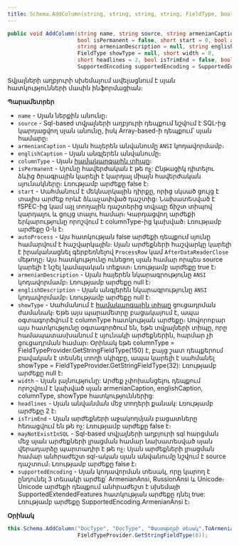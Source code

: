 ```yaml
---
title: Schema.AddColumn(string, string, string, string, FieldType, bool, short, bool, string, string, FieldType, short, short, bool, bool, SupportedEncoding) մեթոդ
---
```


```c#
public void AddColumn(string name, string source, string armenianCaption, string englishCaption, FieldType columnType,
                      bool isPermanent = false, short start = 0, bool autoProcess = true,
                      string armenianDescription = null, string englishDescription = null,
                      FieldType showType = null, short width = 0,
                      short headlines = 2, bool isTrimEnd = false, bool mayNotExistInSQL = false,
                      SupportedEncoding supportedEncoding = SupportedEncoding.ArmenianAnsi)
```

Տվյալների աղբյուրի սխեմայում ավելացնում է սյան հատկությունների մասին ինֆորմացիան։

**Պարամետրեր**

* `name` - Սյան ներքին անունը։
* `source` - Sql-based տվյալների աղբյուրի դեպքում նշվում է SQL-ից կարդացվող սյան անունը, իսկ Array-based-ի դեպքում՝ սյան համարը։
* `armenianCaption` - Սյան հայերեն անվանումը `ANSI` կոդավորմամբ։
* `englishCaption` - Սյան անգլերեն անվանումը։
* `columnType` - Սյան [համակարգային տիպը](../system_types.md)։
* `isPermanent` - Սյունը հավերժական է թե ոչ: 
                  Ընթացիկ դիտելու ձևից ծրագրային կարելի է կարդալ միայն հավերժական սյունակները։ Լռությամբ արժեքը false է։
* `start` - Սահմանում է մեկնարկային դիրքը, որից սկսած ցույց է տալիս արժեք որևէ ձևաչափված դաշտից։ 
            Նախատեսված է fSPEC-ից կամ այլ տողային դաշտերից տվյալը ճիշտ տիպով կարդալու և ցույց տալու համար։ 
            Կարդացվող արժեքի երկարությունը որոշվում է columnType-ից կախված։ Լռությամբ արժեքը 0-ն է։
* `autoProcess` - Այս հատկության false արժեքի դեպքում սյունը համարվում է հաշվարկային։ 
                  Սյան արժեքների հաշվարկը կարելի է իրականացնել գերբեռնելով `ProcessRow` կամ `AfterDataReaderClose` մեթոդը։ 
                  Այս հատկությունը ունեցող սյան համար որպես source կարելի է նշել կամայական տեքստ։
                  Լռությամբ արժեքը true է։
* `armenianDescription` - Սյան հայերեն նկարագրությունը `ANSI` կոդավորմամբ։ Լռությամբ արժեքը null է։
* `englishDescription` - Սյան անգլերեն նկարագրությունը `ANSI` կոդավորմամբ։ Լռությամբ արժեքը null է։
* `showType` - Սահմանում է [համակարգային տիպը](../system_types.md) ցուցադրման ժամանակ։ 
               Եթե այս պարամետրը բացակայում է, ապա օգտագործվում է columnType հատկության արժեքը։ 
               Սովորոբար այս հատկությունը օգտագործում են, եթե տվյալների տիպը, որը համապատասխանում է սյունակի արժեքներին, հարմար չի ցուցադրման համար։
               Օրինակ եթե columnType = FieldTypeProvider.GetStringFieldType(150) է, բայց շատ դեպքերում բավական է տեսնել տողի սկիզբը, ապա կարելի է սահմանել showType = FieldTypeProvider.GetStringFieldType(32):
               Լռությամբ արժեքը null է։
* `width` - Սյան լայնությունը: Արժեք չփոխանցելու դեպքում որոշվում է կախված սյան armenianCaption, englishCaption, columnType, showType       հատկություններից:
* `headlines` - Սյան անվանման մեջ տողերի քանակ: Լռությամբ արժեքը 2 է։
* `isTrimEnd` - Սյան արժեքների աջակողմյան բացատները հեռացվում են թե ոչ: Լռությամբ արժեքը false է։
* `mayNotExistInSQL` - Sql-based տվյալների աղբյուրի sql հարցման մեջ սյան արժեքների լրացման համար նախատեսված սյան վերադարձը պարտադիր է թե ոչ։ 
                       Սյան արժեքների լրացման համար անհրաժեշտ sql-ական սյան անվանումը նշվում է source դաշտում։
                       Լռությամբ արժեքը false է։
* `supportedEncoding` - Սյան կոդավորման տեսակ, որը կարող է ընդունել 3 տեսակի արժեք՝ ArmenianAnsi, RussionAnsi և Unicode։  
                        Unicode արժեքի դեպքում անհրաժեշտ է սխեմայի SupportedExtendedFeatures հատկության արժեքը դնել true:
                        Լռությամբ արժեքը SupportedEncoding.ArmenianAnsi է։
                        
**Օրինակ**

```c#
this.Schema.AddColumn("DocType", "DocType", "Փաստաթղթի տեսակ".ToArmenianANSI(), "Document's type",
                      FieldTypeProvider.GetStringFieldType(8));
```
